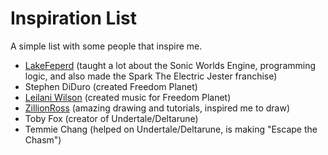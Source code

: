 # Inspiration List
A simple list with some people that inspire me.

- [LakeFeperd](https://twitter.com/LakeFeperd) (taught a lot about the Sonic Worlds Engine, programming logic, and also made the Spark The Electric Jester franchise)
- Stephen DiDuro (created Freedom Planet)
- [Leilani Wilson](https://twitter.com/LRWoofle) (created music for Freedom Planet)
- [ZillionRoss](https://twitter.com/ZillionRoss) (amazing drawing and tutorials, inspired me to draw)
- Toby Fox (creator of Undertale/Deltarune)
- Temmie Chang (helped on Undertale/Deltarune, is making "Escape the Chasm")